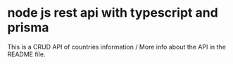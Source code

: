 # node js rest api with typescript and prisma
 This is a CRUD API of countries information / More info about the API in the README file.
